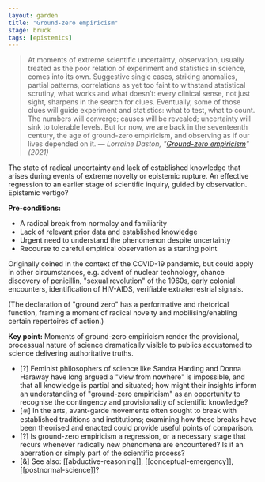 ```yaml
---
layout: garden
title: "Ground-zero empiricism"
stage: bruck
tags: [epistemics]
---
```


> At moments of extreme scientific uncertainty, observation, usually treated as the poor relation of experiment and statistics in science, comes into its own. Suggestive single cases, striking anomalies, partial patterns, correlations as yet too faint to withstand statistical scrutiny, what works and what doesn’t: every clinical sense, not just sight, sharpens in the search for clues. Eventually, some of those clues will guide experiment and statistics: what to test, what to count. The numbers will converge; causes will be revealed; uncertainty will sink to tolerable levels. But for now, we are back in the seventeenth century, the age of ground-zero empiricism, and observing as if our lives depended on it.
<cite>— Lorraine Daston, "[Ground-zero empiricism](https://doi.org/10.1086/711436)" (2021)</cite>

The state of radical uncertainty and lack of established knowledge that arises during events of extreme novelty or epistemic rupture. An effective regression to an earlier stage of scientific inquiry, guided by observation. 
Epistemic vertigo?

**Pre-conditions:**
- A radical break from normalcy and familiarity
- Lack of relevant prior data and established knowledge
- Urgent need to understand the phenomenon despite uncertainty
- Recourse to careful empirical observation as a starting point

Originally coined in the context of the COVID-19 pandemic, but could apply in other circumstances, e.g. advent of nuclear technology, chance discovery of penicillin, "sexual revolution" of the 1960s, early colonial encounters, identification of HIV-AIDS, verifiable extraterrestrial signals.

(The declaration of "ground zero" has a performative and rhetorical function, framing a moment of radical novelty and mobilising/enabling certain repertoires of action.)

**Key point:** Moments of ground-zero empiricism render the provisional, processual nature of science dramatically visible to publics accustomed to science delivering authoritative truths.

- [?] Feminist philosophers of science like Sandra Harding and Donna Haraway have long argued a "view from nowhere" is impossible, and that all knowledge is partial and situated; how might their insights inform an understanding of "ground-zero empiricism" as an opportunity to recognise the contingency and provisionality of scientific knowledge?
- [⎈] In the arts, avant-garde movements often sought to break with established traditions and institutions; examining how these breaks have been theorised and enacted could provide useful points of comparison.
- [?] Is ground-zero empiricism a regression, or a necessary stage that recurs whenever radically new phenomena are encountered? Is it an aberration or simply part of the scientific process?
- [&] See also: [[abductive-reasoning]], [[conceptual-emergency]], [[postnormal-science]]?